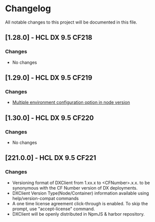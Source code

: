 # Changelog

All notable changes to this project will be documented in this file.

## [1.28.0] - HCL DX 9.5 CF218

### Changes

- No changes

## [1.29.0] - HCL DX 9.5 CF219

### Changes

- [Multiple environment configuration option in node version](https://opensource.hcltechsw.com/digital-experience/CF219/whatsnew/cf20/newcf219/#dxclient-multiple-environment-configuration-option-in-node-version)

## [1.30.0] - HCL DX 9.5 CF220

### Changes

- No changes

## [221.0.0] - HCL DX 9.5 CF221

### Changes

<!-- link to https://opensource.hcltechsw.com/digital-experience/CF221/whatsnew/cf20/newcf221/ docs what's new page when it is released -->
- Versioning format of DXClient from 1.xx.x to \<CFNumber\>.x.x. to be synonymous with the CF Number version of DX deployments.
- DXClient Version Type(Node/Container) information available using help/version-compat commands
- A one time license agreement click-through is enabled. To skip the prompt, use "accept-license" command.
- DXClient will be openly distributed in NpmJS & harbor repository.

